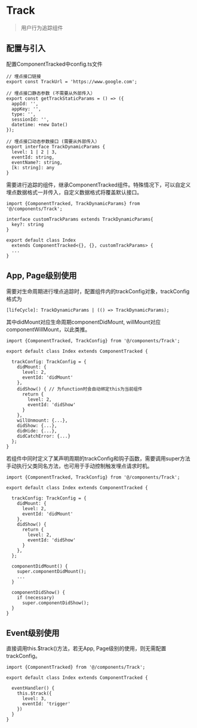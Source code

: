 # Track
> 用户行为追踪组件

## 配置与引入
配置ComponentTracked中config.ts文件
```
// 埋点接口链接
export const TrackUrl = 'https://www.google.com';

// 埋点接口静态参数 (不需要从外部传入）
export const getTrackStaticParams = () => ({
  appId: '',
  appKey: '',
  type: '',
  sessionId: '',
  datetime: +new Date()
});

// 埋点接口动态参数接口 (需要从外部传入）
export interface TrackDynamicParams {
  level: 1 | 2 | 3,
  eventId: string,
  eventName?: string,
  [k: string]: any
}

```

需要进行追踪的组件，继承ComponentTracked组件。特殊情况下，可以自定义埋点数据格式一并传入，自定义数据格式将覆盖默认接口。
```
import {ComponentTracked, TrackDynamicParams} from '@/components/Track';

interface customTrackParams extends TrackDynamicParams{
  key?: string
}

export default class Index 
  extends ComponentTracked<{}, {}, customTrackParams> {
  ...
}

```

## App, Page级别使用
需要对生命周期进行埋点追踪时，配置组件内的trackConfig对象，trackConfig格式为
```
[lifeCycle]: TrackDynamicParams | (() => TrackDynamicParams);
```
其中didMount对应生命周期componentDidMount, willMount对应componentWillMount，以此类推。
```
import {ComponentTracked, TrackConfig} from '@/components/Track';

export default class Index extends ComponentTracked {

  trackConfig: TrackConfig = {
    didMount: {
      level: 2,
      eventId: 'didMount'
    },
    didShow() { // 为function时会自动绑定this为当前组件
      return {
        level: 2,
        eventId: 'didShow'
      }
    },
    willUnmount: {...},
    didShow: {...},
    didHide: {...},
    didCatchError: {...}
  };
}
```
若组件中同时定义了某声明周期的trackConfig和钩子函数，需要调用super方法手动执行父类同名方法，也可用于手动控制触发埋点请求时机。
```
import {ComponentTracked, TrackConfig} from '@/components/Track';

export default class Index extends ComponentTracked {

  trackConfig: TrackConfig = {
    didMount: {
      level: 2,
      eventId: 'didMount'
    },
    didShow() { 
      return {
        level: 2,
        eventId: 'didShow'
      }
    },
  };
  
  componentDidMount() {
    super.componentDidMount();
    ...
  }
  
  componentDidShow() {
    if (necessary)
      super.componentDidShow();
  }
}
```

## Event级别使用
直接调用this.$track()方法，若无App, Page级别的使用，则无需配置trackConfig。
```
import {ComponentTracked} from '@/components/Track';

export default class Index extends ComponentTracked {

  eventHandler() {
    this.$track({
      level: 3,
      eventId: 'trigger'
    })
  }
}
```

